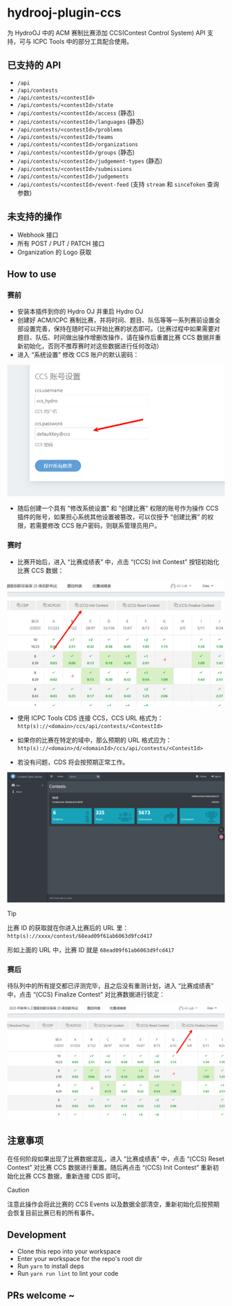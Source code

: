 # hydrooj-plugin-ccs

为 HydroOJ 中的 ACM 赛制比赛添加 CCS(Contest Control System) API 支持，可与 ICPC Tools 中的部分工具配合使用。

## 已支持的 API

- `/api`
- `/api/contests`
- `/api/contests/<contestId>`
- `/api/contests/<contestId>/state`
- `/api/contests/<contestId>/access` (静态)
- `/api/contests/<contestId>/languages` (静态)
- `/api/contests/<contestId>/problems`
- `/api/contests/<contestId>/teams`
- `/api/contests/<contestId>/organizations`
- `/api/contests/<contestId>/groups` (静态)
- `/api/contests/<contestId>/judgement-types` (静态)
- `/api/contests/<contestId>/submissions`
- `/api/contests/<contestId>/judgements`
- `/api/contests/<contestId>/event-feed` (支持 `stream` 和 `sinceToken` 查询参数)

## 未支持的操作

- Webhook 接口
- 所有 POST / PUT / PATCH 接口
- Organization 的 Logo 获取

## How to use

### 赛前

- 安装本插件到你的 Hydro OJ 并重启 Hydro OJ
- 创建好 ACM/ICPC 赛制比赛，并将时间、题目、队伍等等一系列赛前设置全部设置完善，保持在随时可以开始比赛的状态即可。（比赛过程中如果需要对题目、队伍、时间做出操作增删改操作，请在操作后重置比赛 CCS 数据并重新初始化，否则不推荐赛时对这些数据进行任何改动）
- 进入 “系统设置” 修改 CCS 账户的默认密码：

![](./.img/change-default-passwd.png)

- 随后创建一个具有 “修改系统设置” 和 “创建比赛” 权限的账号作为操作 CCS 插件的账号，如果担心系统其他设置被篡改，可以仅授予 “创建比赛” 的权限，若需要修改 CCS 账户密码，则联系管理员用户。

### 赛时

- 比赛开始后，进入 “比赛成绩表” 中，点击 “(CCS) Init Contest” 按钮初始化比赛 CCS 数据：

![](./.img/init-contest.png)

- 使用 ICPC Tools CDS 连接 CCS，CCS URL 格式为：  
`http(s)://<domain>/ccs/api/contests/<ContestId>`
- 如果你的比赛在特定的域中，那么预期的 URL 格式应为：  
`http(s)://<domain>/d/<domainId>/ccs/api/contests/<ContestId>`

- 若没有问题，CDS 将会按预期正常工作。

![](./.img/cds.png)

> [!TIP]
> 比赛 ID 的获取就在你进入比赛后的 URL 里：`http(s)://xxxx/contest/68ead09f61ab6063d9fcd417`
>
> 形如上面的 URL 中，比赛 ID 就是 `68ead09f61ab6063d9fcd417`

### 赛后

待队列中的所有提交都已评测完毕，且之后没有重测计划，进入 “比赛成绩表” 中，点击 “(CCS) Finalize Contest” 对比赛数据进行锁定：

![](./.img/finalize-contest.png)

## 注意事项

在任何阶段如果出现了比赛数据混乱，进入 “比赛成绩表” 中，点击 “(CCS) Reset Contest” 对比赛 CCS 数据进行重置。随后再点击 “(CCS) Init Contest” 重新初始化比赛 CCS 数据，重新连接 CDS 即可。

> [!CAUTION]
> 注意此操作会将此比赛的 CCS Events 以及数据全部清空，重新初始化后按预期会恢复目前比赛已有的所有事件。

## Development

- Clone this repo into your workspace
- Enter your workspace for the repo's root dir
- Run `yarn` to install deps
- Run `yarn run lint` to lint your code

## PRs welcome ~